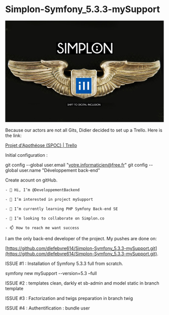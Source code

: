 # Simplon-Symfony_5.3.3-mySupport

![](image/README/1626104800921.png)

Because our actors are not all Gits, Didier decided to set up a Trello. Here is the link:

[Projet d&#39;Apothéose (SPOC) | Trello](https://trello.com/b/56nBR4Av/projet-dapoth%C3%A9ose-spoc)

Initial configuration :

git config --global user.email "votre.informaticien@free.fr"
git config --global user.name "Développement back-end"

Create acount on gitHub.

```
- 👋 Hi, I’m @DeveloppementBackend
```

```
- 👀 I’m interested in project mySupport
```

```
- 🌱 I’m currently learning PHP Symfony Back-end SE
```

```
- 💞️ I’m looking to collaborate on Simplon.co
```

```
- 📫 How to reach me want success
```

I am the only back-end developer of the project. My pushes are done on:

[https://github.com/dlefebvre614/Simplon-Symfony_5.3.3-mySupport.git](https://github.com/dlefebvre614/Simplon-Symfony_5.3.3-mySupport.git).

ISSUE #1 : Installation of Symfony 5.3.3 full from scratch.

symfony new mySupport --version=5.3 –full

ISSUE #2 : templates clean, darkly et sb-admin and model static in branch template

ISSUE #3 : Factorization and twigs preparation in branch twig

ISSUE #4 : Authentification : bundle user
